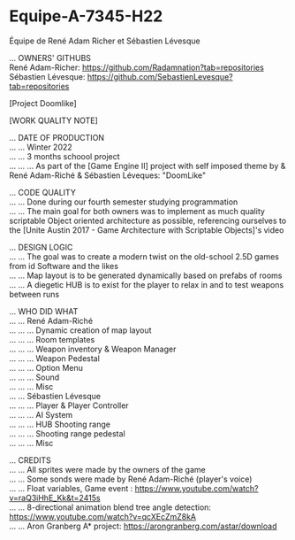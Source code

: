 # Equipe-A-7345-H22
Équipe de René Adam Richer et Sébastien Lévesque <br />

... OWNERS' GITHUBS <br />
René Adam-Richer: https://github.com/Radamnation?tab=repositories <br />
Sébastien Lévesque: https://github.com/SebastienLevesque?tab=repositories <br />


[Project Doomlike] <br />


[WORK QUALITY NOTE] <br />


... DATE OF PRODUCTION <br />
... ... Winter 2022 <br />
... ... 3 months schoool project <br />
... ... ... As part of the [Game Engine II] project with self imposed theme by & René Adam-Riché & Sébastien Léveques: "DoomLike" <br />


... CODE QUALITY <br />
... ... Done during our fourth semester studying programmation <br />
... ... The main goal for both owners was to implement as much quality scriptable Object oriented architecture as possible, referencing ourselves to the [Unite Austin 2017 - Game Architecture with Scriptable Objects]'s video <br />


... DESIGN LOGIC <br />
... ... The goal was to create a modern twist on the old-school 2.5D games from id Software and the likes <br />
... ... Map layout is to be generated dynamically based on prefabs of rooms <br />
... ... A diegetic HUB is to exist for the player to relax in and to test weapons between runs <br />

... WHO DID WHAT <br />
... ... René Adam-Riché <br />
... ... ... Dynamic creation of map layout <br />
... ... ... Room templates <br />
... ... ... Weapon inventory & Weapon Manager <br />
... ... ... Weapon Pedestal <br />
... ... ... Option Menu <br />
... ... ... Sound <br />
... ... ... Misc <br />
... ... Sébastien Lévesque <br />
... ... ... Player & Player Controller <br />
... ... ... AI System <br />
... ... ... HUB Shooting range <br />
... ... ... Shooting range pedestal <br />
... ... ... Misc <br />

... CREDITS<br />
... ... All sprites were made by the owners of the game<br />
... ... Some sonds were made by René Adam-Riché (player's voice) <br />
... ... Float variables, Game event : https://www.youtube.com/watch?v=raQ3iHhE_Kk&t=2415s<br />
... ... 8-directional animation blend tree angle detection: https://www.youtube.com/watch?v=qcXEcZmZ8kA<br />
... ... Aron Granberg A* project: https://arongranberg.com/astar/download <br />
